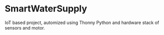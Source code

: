 # SmartWaterSupply
IoT based project, automized using Thonny Python and hardware stack of sensors and motor.
